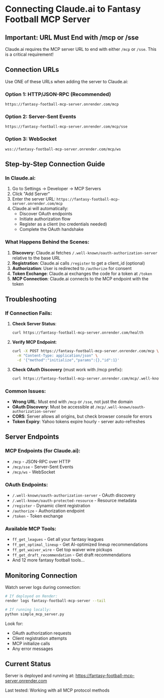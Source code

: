 # Connecting Claude.ai to Fantasy Football MCP Server

## Important: URL Must End with /mcp or /sse

Claude.ai requires the MCP server URL to end with either `/mcp` or `/sse`. This is a critical requirement!

## Connection URLs

Use ONE of these URLs when adding the server to Claude.ai:

### Option 1: HTTP/JSON-RPC (Recommended)
```
https://fantasy-football-mcp-server.onrender.com/mcp
```

### Option 2: Server-Sent Events
```
https://fantasy-football-mcp-server.onrender.com/mcp/sse
```

### Option 3: WebSocket
```
wss://fantasy-football-mcp-server.onrender.com/mcp/ws
```

## Step-by-Step Connection Guide

### In Claude.ai:

1. Go to Settings → Developer → MCP Servers
2. Click "Add Server"
3. Enter the server URL: `https://fantasy-football-mcp-server.onrender.com/mcp`
4. Claude.ai will automatically:
   - Discover OAuth endpoints
   - Initiate authorization flow
   - Register as a client (no credentials needed)
   - Complete the OAuth handshake

### What Happens Behind the Scenes:

1. **Discovery**: Claude.ai fetches `/.well-known/oauth-authorization-server` relative to the base URL
2. **Registration**: Claude.ai calls `/register` to get a client_id (optional)
3. **Authorization**: User is redirected to `/authorize` for consent
4. **Token Exchange**: Claude.ai exchanges the code for a token at `/token`
5. **MCP Connection**: Claude.ai connects to the MCP endpoint with the token

## Troubleshooting

### If Connection Fails:

1. **Check Server Status**:
   ```bash
   curl https://fantasy-football-mcp-server.onrender.com/health
   ```

2. **Verify MCP Endpoint**:
   ```bash
   curl -X POST https://fantasy-football-mcp-server.onrender.com/mcp \
     -H "Content-Type: application/json" \
     -d '{"method":"initialize","params":{},"id":1}'
   ```

3. **Check OAuth Discovery** (must work with /mcp prefix):
   ```bash
   curl https://fantasy-football-mcp-server.onrender.com/mcp/.well-known/oauth-authorization-server
   ```

### Common Issues:

- **Wrong URL**: Must end with `/mcp` or `/sse`, not just the domain
- **OAuth Discovery**: Must be accessible at `/mcp/.well-known/oauth-authorization-server`
- **CORS**: Server allows all origins, but check browser console for errors
- **Token Expiry**: Yahoo tokens expire hourly - server auto-refreshes

## Server Endpoints

### MCP Endpoints (for Claude.ai):
- `/mcp` - JSON-RPC over HTTP
- `/mcp/sse` - Server-Sent Events
- `/mcp/ws` - WebSocket

### OAuth Endpoints:
- `/.well-known/oauth-authorization-server` - OAuth discovery
- `/.well-known/oauth-protected-resource` - Resource metadata
- `/register` - Dynamic client registration
- `/authorize` - Authorization endpoint
- `/token` - Token exchange

### Available MCP Tools:
- `ff_get_leagues` - Get all your fantasy leagues
- `ff_get_optimal_lineup` - Get AI-optimized lineup recommendations
- `ff_get_waiver_wire` - Get top waiver wire pickups
- `ff_get_draft_recommendation` - Get draft recommendations
- And 12 more fantasy football tools...

## Monitoring Connection

Watch server logs during connection:
```bash
# If deployed on Render:
render logs fantasy-football-mcp-server --tail

# If running locally:
python simple_mcp_server.py
```

Look for:
- OAuth authorization requests
- Client registration attempts
- MCP initialize calls
- Any error messages

## Current Status

Server is deployed and running at:
https://fantasy-football-mcp-server.onrender.com

Last tested: Working with all MCP protocol methods
